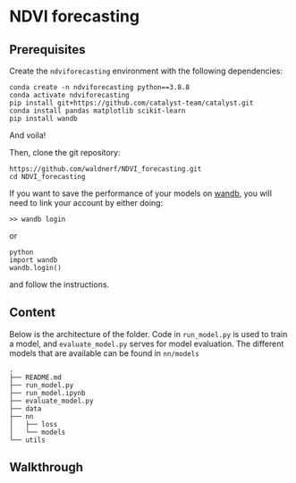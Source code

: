 # NDVI forecasting


## Prerequisites
Create the `ndviforecasting` environment with the following dependencies:
```
conda create -n ndviforecasting python==3.8.8
conda activate ndviforecasting
pip install git+https://github.com/catalyst-team/catalyst.git
conda install pandas matplotlib scikit-learn
pip install wandb
```
And voila!

Then, clone the git repository:
```
https://github.com/waldnerf/NDVI_forecasting.git
cd NDVI_forecasting
```

If you want to save the performance of your models on [wandb](https://wandb.ai/site), you will need to link your account by either doing:
```
>> wandb login
```
or 
```
python
import wandb
wandb.login()
```
and follow the instructions.

## Content

Below is the architecture of the folder. Code in `run_model.py` is used to train a model, and `evaluate_model.py` serves for model evaluation. The different models that are available can be found in `nn/models`

```
.
├── README.md
├── run_model.py
├── run_model.ipynb
├── evaluate_model.py
├── data
├── nn
│   ├── loss
│   └── models
└── utils
```

## Walkthrough

